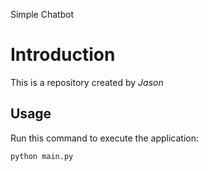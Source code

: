 
Simple Chatbot
# Introduction


This is a repository created by *Jason*


## Usage


Run this command to execute the application:


`python main.py`

 
